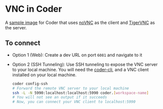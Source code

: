 # VNC in Coder

A [sample image](https://github.com/cdr/enterprise-images/tree/main/images/vnc) for Coder that uses [noVNC](https://github.com/novnc/noVNC) as the client and [TigerVNC](https://tigervnc.org) as the server.

## To connect

- Option 1 (Web): Create a dev URL on port `6081` and navigate to it
- Option 2 (SSH Tunneling): Use SSH tunneling to expose the VNC server to your local machine. You will need the [coder-cli](https://github.com/cdr/coder-cli), and a VNC client installed on your local machine.

    ```sh
    coder config-ssh
    # Forward the remote VNC server to your local machine
    ssh -L -N 5990:localhost:localhost:5990 coder.[workspace-name]
    # You will not see an output if it succeeds
    # Now, you can connect your VNC client to localhost:5990
    ```
